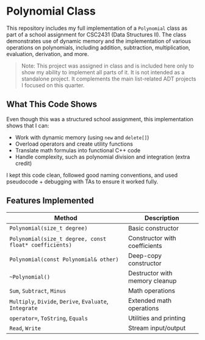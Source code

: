 # Polynomial Class

This repository includes my full implementation of a `Polynomial` class as part of a school assignment for CSC2431 (Data Structures II). The class demonstrates use of dynamic memory and the implementation of various operations on polynomials, including addition, subtraction, multiplication, evaluation, derivation, and more.

> Note: This project was assigned in class and is included here only to show my ability to implement all parts of it. It is not intended as a standalone project. It complements the main list-related ADT projects I focused on this quarter.

## What This Code Shows

Even though this was a structured school assignment, this implementation shows that I can:
- Work with dynamic memory (using `new` and `delete[]`)
- Overload operators and create utility functions
- Translate math formulas into functional C++ code
- Handle complexity, such as polynomial division and integration (extra credit)

I kept this code clean, followed good naming conventions, and used pseudocode + debugging with TAs to ensure it worked fully.

## Features Implemented

| Method | Description |
|--------|-------------|
| `Polynomial(size_t degree)` | Basic constructor |
| `Polynomial(size_t degree, const float* coefficients)` | Constructor with coefficients |
| `Polynomial(const Polynomial& other)` | Deep-copy constructor |
| `~Polynomial()` | Destructor with memory cleanup |
| `Sum`, `Subtract`, `Minus` | Math operations |
| `Multiply`, `Divide`, `Derive`, `Evaluate`, `Integrate` | Extended math operations |
| `operator=`, `ToString`, `Equals` | Utilities and printing |
| `Read`, `Write` | Stream input/output |
